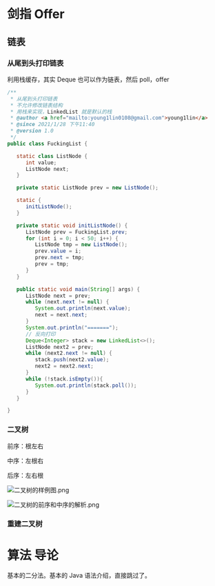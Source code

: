 # 剑指 Offer

## 链表

### 从尾到头打印链表

利用栈缓存，其实 Deque 也可以作为链表，然后 poll，offer

```java
/**
 * 从尾到头打印链表
 * 不允许修改链表结构
 * 用栈来实现，LinkedList 就是默认的栈
 * @author <a href="mailto:young1lin0108@gmail.com">young1lin</a>
 * @since 2021/1/28 下午11:40
 * @version 1.0
 */
public class FuckingList {

   static class ListNode {
      int value;
      ListNode next;
   }

   private static ListNode prev = new ListNode();

   static {
      initListNode();
   }

   private static void initListNode() {
      ListNode prev = FuckingList.prev;
      for (int i = 0; i < 50; i++) {
         ListNode tmp = new ListNode();
         prev.value = i;
         prev.next = tmp;
         prev = tmp;
      }
   }

   public static void main(String[] args) {
      ListNode next = prev;
      while (next.next != null) {
         System.out.println(next.value);
         next = next.next;
      }
      System.out.println("=======");
      // 反向打印
      Deque<Integer> stack = new LinkedList<>();
      ListNode next2 = prev;
      while (next2.next != null) {
         stack.push(next2.value);
         next2 = next2.next;
      }
      while (!stack.isEmpty()){
         System.out.println(stack.poll());
      }
   }

}
```

### 二叉树

前序：根左右

中序：左根右

后序：左右根

![二叉树的样例图.png](https://i.loli.net/2021/01/29/IbTnWcdOZj145qK.png)

![二叉树的前序和中序的解析.png](https://i.loli.net/2021/01/29/oi6YKquJvUM1lWA.png)

### 重建二叉树



# 算法 导论

基本的二分法。基本的 Java 语法介绍，直接跳过了。
